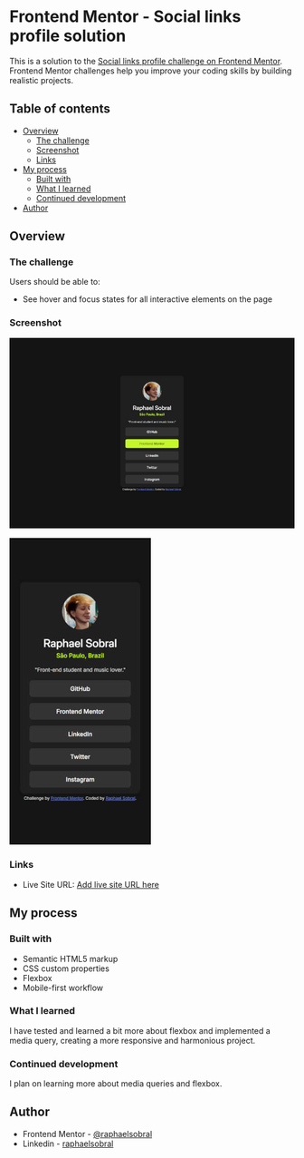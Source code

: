 # Frontend Mentor - Social links profile solution

This is a solution to the [Social links profile challenge on Frontend Mentor](https://www.frontendmentor.io/challenges/social-links-profile-UG32l9m6dQ). Frontend Mentor challenges help you improve your coding skills by building realistic projects. 

## Table of contents

- [Overview](#overview)
  - [The challenge](#the-challenge)
  - [Screenshot](#screenshot)
  - [Links](#links)
- [My process](#my-process)
  - [Built with](#built-with)
  - [What I learned](#what-i-learned)
  - [Continued development](#continued-development)
- [Author](#author)

## Overview

### The challenge

Users should be able to:

- See hover and focus states for all interactive elements on the page

### Screenshot
![Screenshot desktop](assets/images/scr-desk.jpg)

![Screenshot mobile](assets/images/scr-mob.jpg)

### Links

- Live Site URL: [Add live site URL here](https://your-live-site-url.com)

## My process

### Built with

- Semantic HTML5 markup
- CSS custom properties
- Flexbox
- Mobile-first workflow

### What I learned

I have tested and learned a bit more about flexbox and implemented a media query, creating a more responsive and harmonious project.

### Continued development

I plan on learning more about media queries and flexbox.

## Author

- Frontend Mentor - [@raphaelsobral](https://www.frontendmentor.io/profile/raphaelsobral)
- Linkedin - [raphaelsobral](https://www.linkedin.com/in/raphael-sobral-38766430b/)

